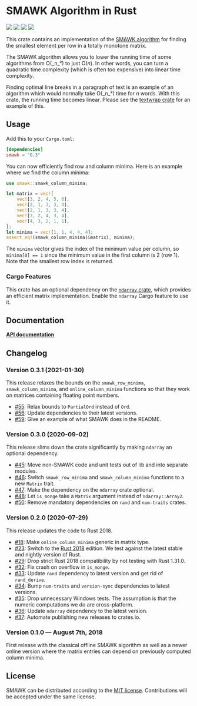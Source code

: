 # SMAWK Algorithm in Rust

[![](https://github.com/mgeisler/smawk/workflows/build/badge.svg)][build-status]
[![](https://codecov.io/gh/mgeisler/smawk/branch/master/graph/badge.svg)][codecov]
[![](https://img.shields.io/crates/v/smawk.svg)][crates-io]
[![](https://docs.rs/smawk/badge.svg)][api-docs]

This crate contains an implementation of the [SMAWK algorithm][smawk] for
finding the smallest element per row in a totally monotone matrix.

The SMAWK algorithm allows you to lower the running time of some algorithms from
O(_n_²) to just O(_n_). In other words, you can turn a quadratic time complexity
(which is often too expensive) into linear time complexity.

Finding optimal line breaks in a paragraph of text is an example of an algorithm
which would normally take O(_n_²) time for _n_ words. With this crate, the
running time becomes linear. Please see the [textwrap crate][textwrap] for an
example of this.

## Usage

Add this to your `Cargo.toml`:

```toml
[dependencies]
smawk = "0.3"
```

You can now efficiently find row and column minima. Here is an example where we
find the column minima:

```rust
use smawk::smawk_column_minima;

let matrix = vec![
    vec![3, 2, 4, 5, 6],
    vec![2, 1, 3, 3, 4],
    vec![2, 1, 3, 3, 4],
    vec![3, 2, 4, 3, 4],
    vec![4, 3, 2, 1, 1],
];
let minima = vec![1, 1, 4, 4, 4];
assert_eq!(smawk_column_minima(&matrix), minima);
```

The `minima` vector gives the index of the minimum value per column, so
`minima[0] == 1` since the minimum value in the first column is 2 (row 1). Note
that the smallest row index is returned.

### Cargo Features

This crate has an optional dependency on the
[`ndarray` crate](https://docs.rs/ndarray/), which provides an efficient matrix
implementation. Enable the `ndarray` Cargo feature to use it.

## Documentation

**[API documentation][api-docs]**

## Changelog

### Version 0.3.1 (2021-01-30)

This release relaxes the bounds on the `smawk_row_minima`,
`smawk_column_minima`, and `online_column_minima` functions so that they work on
matrices containing floating point numbers.

- [#55](https://github.com/mgeisler/smawk/pull/55): Relax bounds to `PartialOrd`
  instead of `Ord`.
- [#56](https://github.com/mgeisler/smawk/pull/56): Update dependencies to their
  latest versions.
- [#59](https://github.com/mgeisler/smawk/pull/59): Give an example of what
  SMAWK does in the README.

### Version 0.3.0 (2020-09-02)

This release slims down the crate significantly by making `ndarray` an optional
dependency.

- [#45](https://github.com/mgeisler/smawk/pull/45): Move non-SMAWK code and unit
  tests out of lib and into separate modules.
- [#46](https://github.com/mgeisler/smawk/pull/46): Switch `smawk_row_minima`
  and `smawk_column_minima` functions to a new `Matrix` trait.
- [#47](https://github.com/mgeisler/smawk/pull/47): Make the dependency on the
  `ndarray` crate optional.
- [#48](https://github.com/mgeisler/smawk/pull/48): Let `is_monge` take a
  `Matrix` argument instead of `ndarray::Array2`.
- [#50](https://github.com/mgeisler/smawk/pull/50): Remove mandatory
  dependencies on `rand` and `num-traits` crates.

### Version 0.2.0 (2020-07-29)

This release updates the code to Rust 2018.

- [#18](https://github.com/mgeisler/smawk/pull/18): Make `online_column_minima`
  generic in matrix type.
- [#23](https://github.com/mgeisler/smawk/pull/23): Switch to the
  [Rust 2018][rust-2018] edition. We test against the latest stable and nightly
  version of Rust.
- [#29](https://github.com/mgeisler/smawk/pull/29): Drop strict Rust 2018
  compatibility by not testing with Rust 1.31.0.
- [#32](https://github.com/mgeisler/smawk/pull/32): Fix crash on overflow in
  `is_monge`.
- [#33](https://github.com/mgeisler/smawk/pull/33): Update `rand` dependency to
  latest version and get rid of `rand_derive`.
- [#34](https://github.com/mgeisler/smawk/pull/34): Bump `num-traits` and
  `version-sync` dependencies to latest versions.
- [#35](https://github.com/mgeisler/smawk/pull/35): Drop unnecessary Windows
  tests. The assumption is that the numeric computations we do are
  cross-platform.
- [#36](https://github.com/mgeisler/smawk/pull/36): Update `ndarray` dependency
  to the latest version.
- [#37](https://github.com/mgeisler/smawk/pull/37): Automate publishing new
  releases to crates.io.

### Version 0.1.0 — August 7th, 2018

First release with the classical offline SMAWK algorithm as well as a newer
online version where the matrix entries can depend on previously computed column
minima.

## License

SMAWK can be distributed according to the [MIT license][mit]. Contributions will
be accepted under the same license.

[build-status]: https://github.com/mgeisler/smawk/actions?query=branch%3Amaster+workflow%3Abuild
[crates-io]: https://crates.io/crates/smawk
[codecov]: https://codecov.io/gh/mgeisler/smawk
[textwrap]: https://crates.io/crates/textwrap
[smawk]: https://en.wikipedia.org/wiki/SMAWK_algorithm
[api-docs]: https://docs.rs/smawk/
[rust-2018]: https://doc.rust-lang.org/edition-guide/rust-2018/
[mit]: LICENSE
